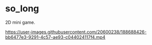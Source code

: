 # so_long
2D mini game.



https://user-images.githubusercontent.com/20600238/188688426-bb6477e3-9291-4c57-ae93-c044024117f4.mp4

